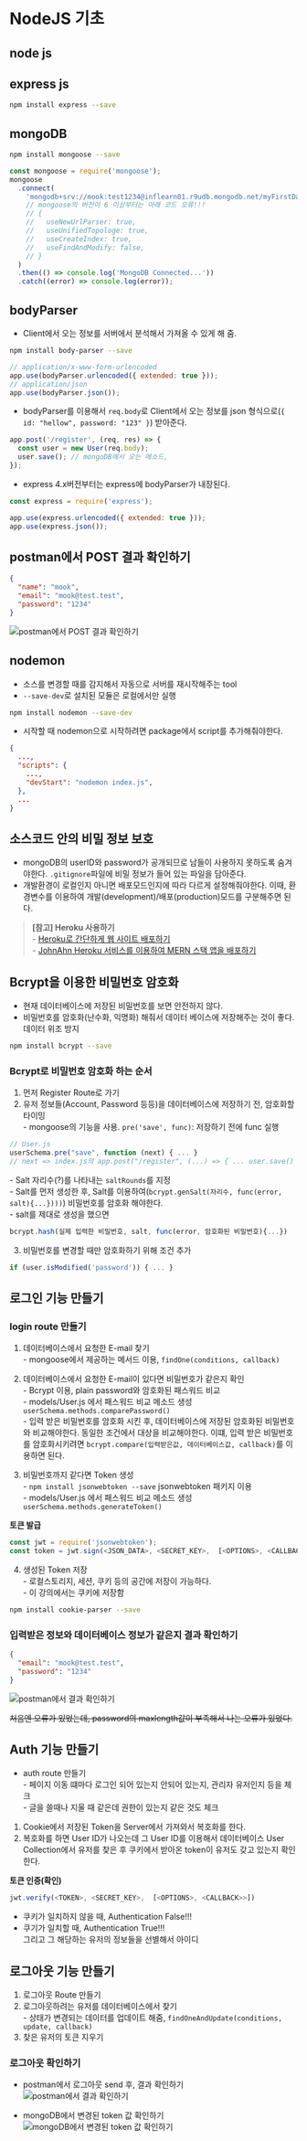 # NodeJS 기초

## node js

## express js

```bash
npm install express --save
```

## mongoDB

```bash
npm install mongoose --save
```

```js
const mongoose = require('mongoose');
mongoose
  .connect(
    'mongodb+srv://mook:test1234@inflearn01.r9udb.mongodb.net/myFirstDatabase?retryWrites=true&w=majority'
    // mongoose의 버전이 6 이상부터는 아래 코드 오류!!!
    // {
    //   useNewUrlParser: true,
    //   useUnifiedTopologe: true,
    //   useCreateIndex: true,
    //   useFindAndModify: false,
    // }
  )
  .then(() => console.log('MongoDB Connected...'))
  .catch((error) => console.log(error));
```

## bodyParser

- Client에서 오는 정보를 서버에서 분석해서 가져올 수 있게 해 줌.

```bash
npm install body-parser --save
```

```js
// application/x-www-form-urlencoded
app.use(bodyParser.urlencoded({ extended: true }));
// application/json
app.use(bodyParser.json());
```

- bodyParser를 이용해서 `req.body`로 Client에서 오는 정보를 json 형식으로(`{ id: "hellow", password: "123" }`) 받아준다.

```js
app.post('/register', (req, res) => {
  const user = new User(req.body);
  user.save(); // mongoDB에서 오는 메소드,
});
```

- express 4.x버전부터는 express에 bodyParser가 내장된다.

```js
const express = require('express');

app.use(express.urlencoded({ extended: true }));
app.use(express.json());
```

## postman에서 POST 결과 확인하기

```json
{
  "name": "mook",
  "email": "mook@test.test",
  "password": "1234"
}
```

![postman에서 POST 결과 확인하기](./../images/07.postman_success.png)

## nodemon

- 소스를 변경할 때를 감지해서 자동으로 서버를 재시작해주는 tool
- `--save-dev`로 설치된 모듈은 로컬에서만 실행

```bash
npm install nodemon --save-dev
```

- 시작할 때 nodemon으로 시작하려면 package에서 script를 추가해줘야한다.

```json
{
  ...,
  "scripts": {
    ...,
    "devStart": "nodemon index.js",
  },
  ...
}
```

## 소스코드 안의 비밀 정보 보호

- mongoDB의 userID와 password가 공개되므로 남들이 사용하지 못하도록 숨겨야한다. `.gitignore`파일에 비밀 정보가 들어 있는 파일을 담아준다.
- 개발환경이 로컬인지 아니면 배포모드인지에 따라 다르게 설정해줘야한다. 이때, 환경변수를 이용하여 개발(development)/배포(production)모드를 구분해주면 된다.

> **[참고] Heroku 사용하기** \
> \- [Heroku로 간단하게 웹 사이트 배포하기](https://velog.io/@ansfls/Heroku로-간단하게-웹-사이트-배포하기) \
> \- [JohnAhn Heroku 서비스를 이용하여 MERN 스택 앱을 배포하기](https://youtu.be/qdoiwouykAg)

## Bcrypt을 이용한 비밀번호 암호화

- 현재 데이터베이스에 저장된 비밀번호를 보면 안전하지 않다.
- 비밀번호를 암호화(난수화, 익명화) 해줘서 데이터 베이스에 저장해주는 것이 좋다. 데이터 위조 방지

```bash
npm install bcrypt --save
```

### Bcrypt로 비밀번호 암호화 하는 순서

1. 먼저 Register Route로 가기
2. 유저 정보들(Account, Password 등등)을 데이터베이스에 저장하기 전, 암호화할 타이밍 \
   \- mongoose의 기능을 사용. `pre('save', func)`: 저장하기 전에 func 실행

```js
// User.js
userSchema.pre("save", function (next) { ... }
// next => index.js의 app.post("/register", (...) => { ... user.save() }) 부분
```

\- Salt 자리수(?)를 나타내는 `saltRounds`를 지정 \
 \- Salt를 먼저 생성한 후, Salt를 이용하여(`bcrypt.genSalt(자리수, func(error, salt){...})))`) 비밀번호를 암호화 해야한다. \
 \- salt를 제대로 생성을 했으면

```js
bcrypt.hash(실제 입력한 비밀번호, salt, func(error, 암호화된 비밀번호){...})
```

3. 비밀번호를 변경할 때만 암호화하기 위해 조건 추가

```js
if (user.isModified('password')) { ... }
```

## 로그인 기능 만들기

### login route 만들기

1. 데이터베이스에서 요청한 E-mail 찾기 \
   \- mongoose에서 제공하는 메서드 이용, `findOne(conditions, callback)`

2. 데이터베이스에서 요청한 E-mail이 있다면 비밀번호가 같은지 확인 \
   \- Bcrypt 이용, plain password와 암호화된 패스워드 비교 \
   \- models/User.js 에서 패스워드 비교 메소드 생성 `userSchema.methods.comparePassword()` \
   \- 입력 받은 비밀번호를 암호화 시킨 후, 데이터베이스에 저장된 암호화된 비밀번호와 비교해야한다. 동일한 조건에서 대상을 비교해야한다. 이떄, 입력 받은 비밀번호를 암호화시키려면 `bcrypt.compare(입력받은값, 데이터베이스값, callback)`를 이용하면 된다.

3. 비밀번호까지 같다면 Token 생성 \
   \- `npm install jsonwebtoken --save` jsonwebtoken 패키지 이용 \
   \- models/User.js 에서 패스워드 비교 메소드 생성 `userSchema.methods.generateToken()`

**토큰 발급**

```js
const jwt = require('jsonwebtoken');
const token = jwt.sign(<JSON_DATA>, <SECRET_KEY>,  [<OPTIONS>, <CALLBACK>>]);
```

4. 생성된 Token 저장 \
   \- 로컬스토리지, 세션, 쿠키 등의 공간에 저장이 가능하다. \
   \- 이 강의에서는 쿠키에 저장함

```bash
npm install cookie-parser --save
```

### 입력받은 정보와 데이터베이스 정보가 같은지 결과 확인하기

```json
{
  "email": "mook@test.test",
  "password": "1234"
}
```

![postman에서 결과 확인하기](../images/12.postman_success.png)

~~처음엔 오류가 있었는데, password의 maxlength값이 부족해서 나는 오류가 있었다.~~

## Auth 기능 만들기

- auth route 만들기 \
  \- 페이지 이동 떄마다 로그인 되어 있는지 안되어 있는지, 관리자 유저인지 등을 체크 \
  \- 글을 쓸때나 지울 때 같은데 권한이 있는지 같은 것도 체크

1. Cookie에서 저장된 Token을 Server에서 가져와서 복호화를 한다.
2. 복호화를 하면 User ID가 나오는데 그 User ID를 이용해서 데이터베이스 User Collection에서 유저를 찾은 후 쿠키에서 받아온 token이 유저도 갖고 있는지 확인한다.

**토큰 인증(확인)**

```js
jwt.verify(<TOKEN>, <SECRET_KEY>,  [<OPTIONS>, <CALLBACK>>])
```

- 쿠키가 일치하지 않을 때, Authentication False!!!
- 쿠기가 일치할 때, Authentication True!!! \
  그리고 그 해당하는 유저의 정보들을 선별해서 아이디

## 로그아웃 기능 만들기

1. 로그아웃 Route 만들기
2. 로그아웃하려는 유저를 데이터베이스에서 찾기 \
   \- 상태가 변경되는 데이터를 업데이트 해줌, `findOneAndUpdate(conditions, update, callback)`
3. 찾은 유저의 토큰 지우기

### 로그아웃 확인하기

- postman에서 로그아웃 send 후, 결과 확인하기 \
  ![postman에서 결과 확인하기](../images/13.postman_success.png)

- mongoDB에서 변경된 token 값 확인하기 \
  ![mongoDB에서 변경된 token 값 확인하기](../images/13.token_empty.png)
